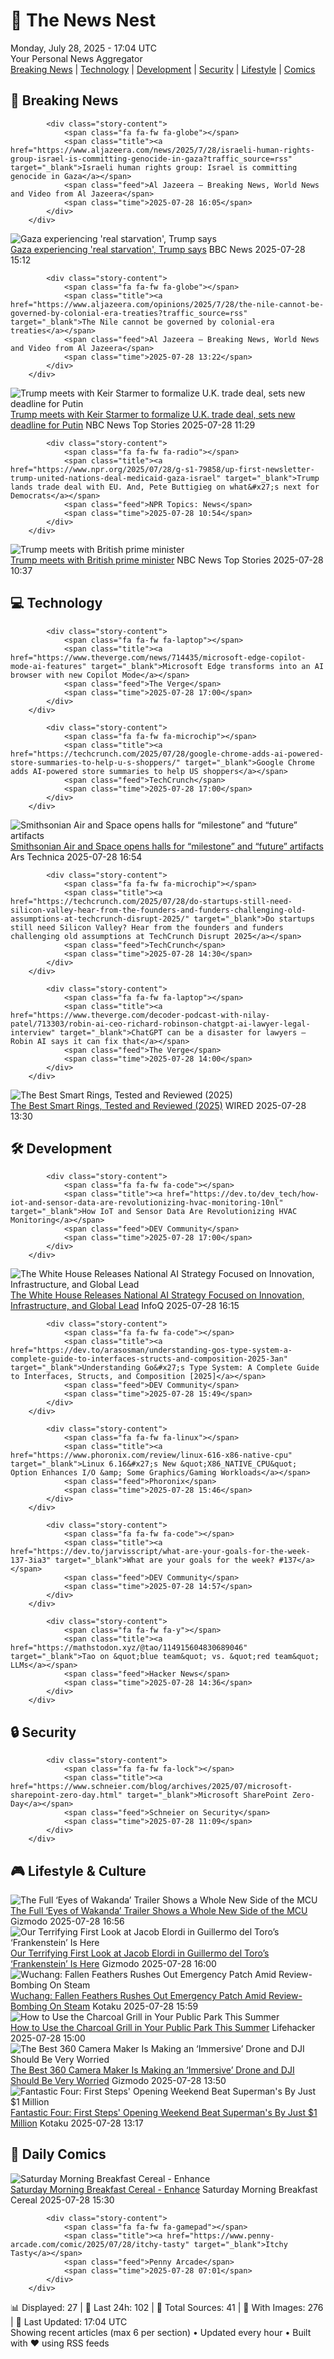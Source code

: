 <!-- Processing 54 RSS feeds at 2025-07-28 17:04:12 UTC -->
<!-- Processing: XKCD -->
<!-- Processing: Saturday Morning Breakfast Cereal -->
<!-- Processing: Penny Arcade -->
<!-- Processing: Dilbert -->
<!-- Processing: Questionable Content -->
<!-- Processing: Dinosaur Comics -->
<!-- Processing: BBC World News -->
<!-- Processing: BBC Breaking News -->
<!-- Processing: Al Jazeera Breaking News -->
<!-- Processing: Reuters World News -->
<!-- Processing: NBC News Breaking -->
<!-- Processing: Guardian World News -->
<!-- Processing: TechCrunch -->
<!-- Processing: The Verge -->
<!-- Processing: Ars Technica -->
<!-- Processing: Slashdot -->
<!-- Processing: Lobsters Python -->
<!-- Processing: Dev.to -->
<!-- Processing: StackOverflow Blog -->
<!-- Processing: Phoronix Linux News -->
<!-- Processing: It's FOSS -->
<!-- Error processing https://itsfoss.com/rss/: The read operation timed out -->
<!-- Processing: DistroWatch -->
<!-- Processing: Linux.com -->
<!-- Processing: Ubuntu Blog -->
<!-- Processing: GitHub Blog -->
<!-- Processing: GitLab Blog -->
<!-- Processing: InfoQ -->
<!-- Processing: Martin Fowler -->
<!-- Processing: Coding Horror -->
<!-- Processing: Gizmodo -->
<!-- Generated 11 new posts out of 30 feeds processed -->
<div class="newspaper-header">
    <h1 class="newspaper-title">📰 The News Nest</h1>
    <div class="newspaper-date">Monday, July 28, 2025 - 17:04 UTC</div>
    <div class="newspaper-subtitle">Your Personal News Aggregator</div>
</div>

<div class="newspaper-nav">
    <a href="#breaking">Breaking News</a> |
    <a href="#tech">Technology</a> |
    <a href="#dev">Development</a> |
    <a href="#security">Security</a> |
    <a href="#lifestyle">Lifestyle</a> |
    <a href="#webcomics">Comics</a>
</div>

<div class="news-section breaking-news" id="breaking">
<h2 class="section-header">🚨 Breaking News</h2>
<div class="stories-container">
<div class="story">
            
            <div class="story-content">
                <span class="fa fa-fw fa-globe"></span>
                <span class="title"><a href="https://www.aljazeera.com/news/2025/7/28/israeli-human-rights-group-israel-is-committing-genocide-in-gaza?traffic_source=rss" target="_blank">Israeli human rights group: Israel is committing genocide in Gaza</a></span>
                <span class="feed">Al Jazeera – Breaking News, World News and Video from Al Jazeera</span>
                <span class="time">2025-07-28 16:05</span>
            </div>
        </div>
<div class="story">
            <img src="https://ichef.bbci.co.uk/ace/standard/240/cpsprodpb/6f04/live/a66cc050-6bab-11f0-8dbd-f3d32ebd3327.jpg" alt="Gaza experiencing &#x27;real starvation&#x27;, Trump says" class="story-image" loading="lazy" onerror="this.style.display='none'">
            <div class="story-content">
                <span class="fa fa-fw fa-earth-americas"></span>
                <span class="title"><a href="https://www.bbc.com/news/articles/c62nr9rglm9o?at_medium=RSS&at_campaign=rss" target="_blank">Gaza experiencing &#x27;real starvation&#x27;, Trump says</a></span>
                <span class="feed">BBC News</span>
                <span class="time">2025-07-28 15:12</span>
            </div>
        </div>
<div class="story">
            
            <div class="story-content">
                <span class="fa fa-fw fa-globe"></span>
                <span class="title"><a href="https://www.aljazeera.com/opinions/2025/7/28/the-nile-cannot-be-governed-by-colonial-era-treaties?traffic_source=rss" target="_blank">The Nile cannot be governed by colonial-era treaties</a></span>
                <span class="feed">Al Jazeera – Breaking News, World News and Video from Al Jazeera</span>
                <span class="time">2025-07-28 13:22</span>
            </div>
        </div>
<div class="story">
            <img src="https://media-cldnry.s-nbcnews.com/image/upload/t_fit_1500w/rockcms/2025-07/250728-donald-trump-keir-starmer-mn-1050-dff405.jpg" alt="Trump meets with Keir Starmer to formalize U.K. trade deal, sets new deadline for Putin" class="story-image" loading="lazy" onerror="this.style.display='none'">
            <div class="story-content">
                <span class="fa fa-fw fa-broadcast-tower"></span>
                <span class="title"><a href="https://www.nbcnews.com/politics/trump-administration/live-blog/trump-starmer-european-union-china-tariffs-immigration-live-updates-rcna221277" target="_blank">Trump meets with Keir Starmer to formalize U.K. trade deal, sets new deadline for Putin</a></span>
                <span class="feed">NBC News Top Stories</span>
                <span class="time">2025-07-28 11:29</span>
            </div>
        </div>
<div class="story">
            
            <div class="story-content">
                <span class="fa fa-fw fa-radio"></span>
                <span class="title"><a href="https://www.npr.org/2025/07/28/g-s1-79858/up-first-newsletter-trump-united-nations-deal-medicaid-gaza-israel" target="_blank">Trump lands trade deal with EU. And, Pete Buttigieg on what&#x27;s next for Democrats</a></span>
                <span class="feed">NPR Topics: News</span>
                <span class="time">2025-07-28 10:54</span>
            </div>
        </div>
<div class="story">
            <img src="https://media-cldnry.s-nbcnews.com/image/upload/t_fit_1500w/mpx/2704722219/2025_07/starmer_trump_split-uc9714.jpg" alt="Trump meets with British prime minister" class="story-image" loading="lazy" onerror="this.style.display='none'">
            <div class="story-content">
                <span class="fa fa-fw fa-broadcast-tower"></span>
                <span class="title"><a href="https://www.nbcnews.com/video/trump-meets-with-british-prime-minister-243920965855" target="_blank">Trump meets with British prime minister</a></span>
                <span class="feed">NBC News Top Stories</span>
                <span class="time">2025-07-28 10:37</span>
            </div>
        </div>
</div>
</div>
<div class="news-section tech-news" id="tech">
<h2 class="section-header">💻 Technology</h2>
<div class="stories-container">
<div class="story">
            
            <div class="story-content">
                <span class="fa fa-fw fa-laptop"></span>
                <span class="title"><a href="https://www.theverge.com/news/714435/microsoft-edge-copilot-mode-ai-features" target="_blank">Microsoft Edge transforms into an AI browser with new Copilot Mode</a></span>
                <span class="feed">The Verge</span>
                <span class="time">2025-07-28 17:00</span>
            </div>
        </div>
<div class="story">
            
            <div class="story-content">
                <span class="fa fa-fw fa-microchip"></span>
                <span class="title"><a href="https://techcrunch.com/2025/07/28/google-chrome-adds-ai-powered-store-summaries-to-help-u-s-shoppers/" target="_blank">Google Chrome adds AI-powered store summaries to help US shoppers</a></span>
                <span class="feed">TechCrunch</span>
                <span class="time">2025-07-28 17:00</span>
            </div>
        </div>
<div class="story">
            <img src="https://cdn.arstechnica.net/wp-content/uploads/2025/07/futures-500x500.jpg" alt="Smithsonian Air and Space opens halls for “milestone” and “future” artifacts" class="story-image" loading="lazy" onerror="this.style.display='none'">
            <div class="story-content">
                <span class="fa fa-fw fa-cog"></span>
                <span class="title"><a href="https://arstechnica.com/space/2025/07/smithsonian-air-and-space-opens-halls-for-milestone-and-future-artifacts/" target="_blank">Smithsonian Air and Space opens halls for “milestone” and “future” artifacts</a></span>
                <span class="feed">Ars Technica</span>
                <span class="time">2025-07-28 16:54</span>
            </div>
        </div>
<div class="story">
            
            <div class="story-content">
                <span class="fa fa-fw fa-microchip"></span>
                <span class="title"><a href="https://techcrunch.com/2025/07/28/do-startups-still-need-silicon-valley-hear-from-the-founders-and-funders-challenging-old-assumptions-at-techcrunch-disrupt-2025/" target="_blank">Do startups still need Silicon Valley? Hear from the founders and funders challenging old assumptions at TechCrunch Disrupt 2025</a></span>
                <span class="feed">TechCrunch</span>
                <span class="time">2025-07-28 14:30</span>
            </div>
        </div>
<div class="story">
            
            <div class="story-content">
                <span class="fa fa-fw fa-laptop"></span>
                <span class="title"><a href="https://www.theverge.com/decoder-podcast-with-nilay-patel/713303/robin-ai-ceo-richard-robinson-chatgpt-ai-lawyer-legal-interview" target="_blank">ChatGPT can be a disaster for lawyers — Robin AI says it can fix that</a></span>
                <span class="feed">The Verge</span>
                <span class="time">2025-07-28 14:00</span>
            </div>
        </div>
<div class="story">
            <img src="https://media.wired.com/photos/68858a3e05de5294fdb858b1/master/pass/The%20Best%20Smart%20Rings%20to%20Rule%20Them%20All.png" alt="The Best Smart Rings, Tested and Reviewed (2025)" class="story-image" loading="lazy" onerror="this.style.display='none'">
            <div class="story-content">
                <span class="fa fa-fw fa-bolt"></span>
                <span class="title"><a href="https://www.wired.com/gallery/best-smart-rings/" target="_blank">The Best Smart Rings, Tested and Reviewed (2025)</a></span>
                <span class="feed">WIRED</span>
                <span class="time">2025-07-28 13:30</span>
            </div>
        </div>
</div>
</div>
<div class="news-section dev-news" id="dev">
<h2 class="section-header">🛠️ Development</h2>
<div class="stories-container">
<div class="story">
            
            <div class="story-content">
                <span class="fa fa-fw fa-code"></span>
                <span class="title"><a href="https://dev.to/dev_tech/how-iot-and-sensor-data-are-revolutionizing-hvac-monitoring-10nl" target="_blank">How IoT and Sensor Data Are Revolutionizing HVAC Monitoring</a></span>
                <span class="feed">DEV Community</span>
                <span class="time">2025-07-28 17:00</span>
            </div>
        </div>
<div class="story">
            <img src="https://res.infoq.com/news/2025/07/america-ai-action-plan/en/headerimage/generatedHeaderImage-1753718082995.jpg" alt="The White House Releases National AI Strategy Focused on Innovation, Infrastructure, and Global Lead" class="story-image" loading="lazy" onerror="this.style.display='none'">
            <div class="story-content">
                <span class="fa fa-fw fa-info-circle"></span>
                <span class="title"><a href="https://www.infoq.com/news/2025/07/america-ai-action-plan/?utm_campaign=infoq_content&utm_source=infoq&utm_medium=feed&utm_term=global" target="_blank">The White House Releases National AI Strategy Focused on Innovation, Infrastructure, and Global Lead</a></span>
                <span class="feed">InfoQ</span>
                <span class="time">2025-07-28 16:15</span>
            </div>
        </div>
<div class="story">
            
            <div class="story-content">
                <span class="fa fa-fw fa-code"></span>
                <span class="title"><a href="https://dev.to/arasosman/understanding-gos-type-system-a-complete-guide-to-interfaces-structs-and-composition-2025-3an" target="_blank">Understanding Go&#x27;s Type System: A Complete Guide to Interfaces, Structs, and Composition [2025]</a></span>
                <span class="feed">DEV Community</span>
                <span class="time">2025-07-28 15:49</span>
            </div>
        </div>
<div class="story">
            
            <div class="story-content">
                <span class="fa fa-fw fa-linux"></span>
                <span class="title"><a href="https://www.phoronix.com/review/linux-616-x86-native-cpu" target="_blank">Linux 6.16&#x27;s New &quot;X86_NATIVE_CPU&quot; Option Enhances I/O &amp; Some Graphics/Gaming Workloads</a></span>
                <span class="feed">Phoronix</span>
                <span class="time">2025-07-28 15:46</span>
            </div>
        </div>
<div class="story">
            
            <div class="story-content">
                <span class="fa fa-fw fa-code"></span>
                <span class="title"><a href="https://dev.to/jarvisscript/what-are-your-goals-for-the-week-137-3ia3" target="_blank">What are your goals for the week? #137</a></span>
                <span class="feed">DEV Community</span>
                <span class="time">2025-07-28 14:57</span>
            </div>
        </div>
<div class="story">
            
            <div class="story-content">
                <span class="fa fa-fw fa-y"></span>
                <span class="title"><a href="https://mathstodon.xyz/@tao/114915604830689046" target="_blank">Tao on &quot;blue team&quot; vs. &quot;red team&quot; LLMs</a></span>
                <span class="feed">Hacker News</span>
                <span class="time">2025-07-28 14:36</span>
            </div>
        </div>
</div>
</div>
<div class="news-section security-news" id="security">
<h2 class="section-header">🔒 Security</h2>
<div class="stories-container">
<div class="story">
            
            <div class="story-content">
                <span class="fa fa-fw fa-lock"></span>
                <span class="title"><a href="https://www.schneier.com/blog/archives/2025/07/microsoft-sharepoint-zero-day.html" target="_blank">Microsoft SharePoint Zero-Day</a></span>
                <span class="feed">Schneier on Security</span>
                <span class="time">2025-07-28 11:09</span>
            </div>
        </div>
</div>
</div>
<div class="news-section lifestyle-news" id="lifestyle">
<h2 class="section-header">🎮 Lifestyle & Culture</h2>
<div class="stories-container">
<div class="story">
            <img src="https://gizmodo.com/app/uploads/2025/07/Eyes-of-Wakanda-Black-Panther.jpg" alt="The Full ‘Eyes of Wakanda’ Trailer Shows a Whole New Side of the MCU" class="story-image" loading="lazy" onerror="this.style.display='none'">
            <div class="story-content">
                <span class="fa fa-fw fa-computer"></span>
                <span class="title"><a href="https://gizmodo.com/the-full-eyes-of-wakanda-trailer-shows-a-whole-new-side-of-the-mcu-2000635676" target="_blank">The Full ‘Eyes of Wakanda’ Trailer Shows a Whole New Side of the MCU</a></span>
                <span class="feed">Gizmodo</span>
                <span class="time">2025-07-28 16:56</span>
            </div>
        </div>
<div class="story">
            <img src="https://gizmodo.com/app/uploads/2025/07/Frankenstein-vanity-fair.jpg" alt="Our Terrifying First Look at Jacob Elordi in Guillermo del Toro’s ‘Frankenstein’ Is Here" class="story-image" loading="lazy" onerror="this.style.display='none'">
            <div class="story-content">
                <span class="fa fa-fw fa-computer"></span>
                <span class="title"><a href="https://gizmodo.com/our-terrifying-first-look-at-jacob-elordi-in-guillermo-del-toros-frankenstein-is-here-2000635591" target="_blank">Our Terrifying First Look at Jacob Elordi in Guillermo del Toro’s ‘Frankenstein’ Is Here</a></span>
                <span class="feed">Gizmodo</span>
                <span class="time">2025-07-28 16:00</span>
            </div>
        </div>
<div class="story">
            <img src="https://i.kinja-img.com/image/upload/c_fit,q_80,w_636/262566d0efe42e111b75fb75388fa373.png" alt="Wuchang: Fallen Feathers Rushes Out Emergency Patch Amid Review-Bombing On Steam" class="story-image" loading="lazy" onerror="this.style.display='none'">
            <div class="story-content">
                <span class="fa fa-fw fa-gamepad"></span>
                <span class="title"><a href="https://kotaku.com/wuchang-fallen-feather-soulslike-pc-performance-patch-1851786948" target="_blank">Wuchang: Fallen Feathers Rushes Out Emergency Patch Amid Review-Bombing On Steam</a></span>
                <span class="feed">Kotaku</span>
                <span class="time">2025-07-28 15:59</span>
            </div>
        </div>
<div class="story">
            <img src="https://lifehacker.com/imagery/articles/01K18RM2FE3NAZARYMEP6GHT0Y/hero-image.jpg" alt="How to Use the Charcoal Grill in Your Public Park This Summer" class="story-image" loading="lazy" onerror="this.style.display='none'">
            <div class="story-content">
                <span class="fa fa-fw fa-life-ring"></span>
                <span class="title"><a href="https://lifehacker.com/food-drink/how-to-use-the-charcoal-grill-in-your-public-park-this-summer?utm_medium=RSS" target="_blank">How to Use the Charcoal Grill in Your Public Park This Summer</a></span>
                <span class="feed">Lifehacker</span>
                <span class="time">2025-07-28 15:00</span>
            </div>
        </div>
<div class="story">
            <img src="https://gizmodo.com/app/uploads/2025/07/Insta360-Antigravity-Fish-Eye-shot.jpg" alt="The Best 360 Camera Maker Is Making an ‘Immersive’ Drone and DJI Should Be Very Worried" class="story-image" loading="lazy" onerror="this.style.display='none'">
            <div class="story-content">
                <span class="fa fa-fw fa-computer"></span>
                <span class="title"><a href="https://gizmodo.com/the-best-360-camera-maker-is-making-an-immersive-drone-and-dji-should-be-very-worried-2000635517" target="_blank">The Best 360 Camera Maker Is Making an ‘Immersive’ Drone and DJI Should Be Very Worried</a></span>
                <span class="feed">Gizmodo</span>
                <span class="time">2025-07-28 13:50</span>
            </div>
        </div>
<div class="story">
            <img src="https://i.kinja-img.com/image/upload/c_fit,q_80,w_636/7462ad7478f5cbeda907ef1376d6f095.jpg" alt="Fantastic Four: First Steps&#x27; Opening Weekend Beat Superman&#x27;s By Just $1 Million" class="story-image" loading="lazy" onerror="this.style.display='none'">
            <div class="story-content">
                <span class="fa fa-fw fa-gamepad"></span>
                <span class="title"><a href="https://kotaku.com/fantastic-four-first-steps-opening-weekend-superman-1851787100" target="_blank">Fantastic Four: First Steps&#x27; Opening Weekend Beat Superman&#x27;s By Just $1 Million</a></span>
                <span class="feed">Kotaku</span>
                <span class="time">2025-07-28 13:17</span>
            </div>
        </div>
</div>
</div>
<div class="news-section webcomics-section" id="webcomics">
<h2 class="section-header">🎨 Daily Comics</h2>
<div class="stories-container">
<div class="story">
            <img src="https://www.smbc-comics.com/comics/1753679085-20250728.png" alt="Saturday Morning Breakfast Cereal - Enhance" class="story-image" loading="lazy" onerror="this.style.display='none'">
            <div class="story-content">
                <span class="fa fa-fw fa-smile"></span>
                <span class="title"><a href="https://www.smbc-comics.com/comic/enhance-2" target="_blank">Saturday Morning Breakfast Cereal - Enhance</a></span>
                <span class="feed">Saturday Morning Breakfast Cereal</span>
                <span class="time">2025-07-28 15:30</span>
            </div>
        </div>
<div class="story">
            
            <div class="story-content">
                <span class="fa fa-fw fa-gamepad"></span>
                <span class="title"><a href="https://www.penny-arcade.com/comic/2025/07/28/itchy-tasty" target="_blank">Itchy Tasty</a></span>
                <span class="feed">Penny Arcade</span>
                <span class="time">2025-07-28 07:01</span>
            </div>
        </div>
</div>
</div>

<div class="newspaper-footer">
    <div class="stats">
        📊 Displayed: 27 | 📅 Last 24h: 102 | 📡 Total Sources: 41 | 📸 With Images: 276 |
        🔄 Last Updated: 17:04 UTC
    </div>
    <div class="footer-note">
        Showing recent articles (max 6 per section) • Updated every hour • Built with ❤️ using RSS feeds
    </div>
</div>
